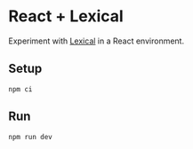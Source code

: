 # React + Lexical

Experiment with [Lexical](https://lexical.dev/) in a React environment.

## Setup

```
npm ci
```

## Run

```
npm run dev
```

